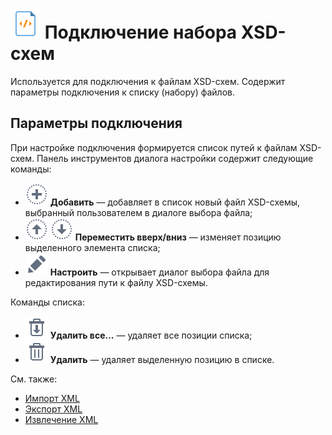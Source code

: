 # ![](../../../images/icons/vendors/xsdfilesconnection.svg) Подключение набора XSD-схем

Используется для подключения к файлам XSD-схем. Содержит параметры подключения к списку (набору) файлов.

## Параметры подключения

При настройке подключения формируется список путей к файлам XSD-схем. Панель инструментов диалога настройки содержит следующие команды:

* ![](../../../images/icons/toolbar-controls_18x18/toolbar-controls_18x18_plus_default.svg) **Добавить** — добавляет в список новый файл XSD-схемы, выбранный пользователем в диалоге выбора файла;
* ![](../../../images/icons/toolbar-controls_18x18/toolbar-controls_18x18_moveup_default.svg) ![](../../../images/icons/toolbar-controls_18x18/toolbar-controls_18x18_movedown_default.svg) **Переместить вверх/вниз** — изменяет позицию выделенного элемента списка;
* ![](../../../images/icons/toolbar-controls_18x18/toolbar-controls_18x18_edit_default.svg) **Настроить** — открывает диалог выбора файла для редактирования пути к файлу XSD-схемы.

Команды списка:

* ![](../../../images/icons/toolbar-controls_18x18/toolbar-controls_18x18_delete-all_default.svg) **Удалить все...** — удаляет все позиции списка;
* ![](../../../images/icons/toolbar-controls_18x18/toolbar-controls_18x18_delete_default.svg) **Удалить** — удаляет выделенную позицию в списке.

См. также:

* [Импорт XML](../../import/xml.md)
* [Экспорт XML](../../export/xml.md)
* [Извлечение XML](../../../processors/integration/extracting-xml.md)